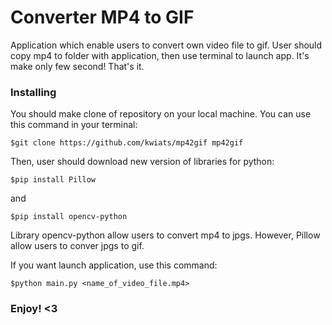 # Converter MP4 to GIF
Application which enable users to convert own video file to gif. User should copy mp4 to folder with application, then use terminal to launch app. It's make only few second! That's it. 

### Installing

You should make clone of repository on your local machine. You can use this command in your terminal:

    $git clone https://github.com/kwiats/mp42gif mp42gif

Then, user should download new version of libraries for python:
    
    $pip install Pillow

and 

    $pip install opencv-python
    
Library opencv-python allow users to convert mp4 to jpgs. However, Pillow allow users to conver jpgs to gif.

If you want launch application, use this command:

    $python main.py <name_of_video_file.mp4>


### Enjoy! <3